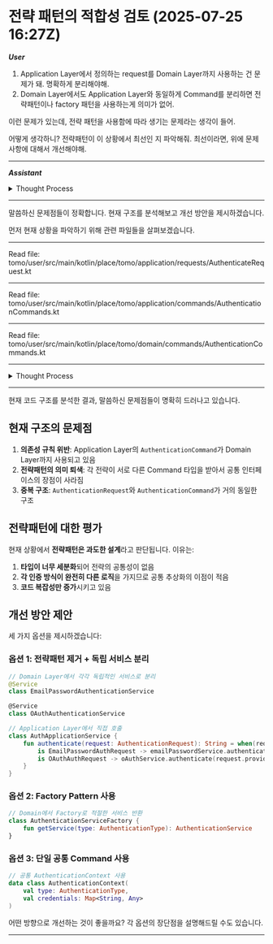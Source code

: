 <!-- Generated by SpecStory -->

# 전략 패턴의 적합성 검토 (2025-07-25 16:27Z)

_**User**_

1. Application Layer에서 정의하는 request를 Domain Layer까지 사용하는 건 문제가 돼. 명확하게 분리해야해.
2. Domain Layer에서도 Application Layer와 동일하게 Command를 분리하면 전략패턴이나 factory 패턴을 사용하는게 의미가 없어. 

이런 문제가 있는데,
전략 패턴을 사용함에 따라 생기는 문제라는 생각이 들어.

어떻게 생각하니?
전략패턴이 이 상황에서 최선인 지 파악해줘.
최선이라면, 위에 문제 사항에 대해서 개선해야해.

---

_**Assistant**_

<think><details><summary>Thought Process</summary>사용자가 제기한 문제들을 정리해보자:

1. Application Layer의 request가 Domain Layer까지 사용되고 있음 - 이는 DDD/Clean Architecture의 의존성 규칙을 위반하는 것
2. Domain Layer에서도 Application Layer와 동일하게 Command를 분리하면 전략패턴/factory 패턴의 의미가 없어짐

현재 코드를 보면:
- AuthApplicationService에서 AuthenticationRequest를 받음
- AuthenticationStrategy에서 AuthenticationCommand를 사용
- EmailPasswordAuthenticationStrategy와 OAuthAuthenticationStrategy가 각각 EmailPasswordAuthCommand, OAuthAuthCommand를 받음

문제점:
1. Application Layer의 request가 Domain까지 흘러가는 것은 맞지 않음
2. 전략패턴을 사용하는데 각 Command가 너무 세분화되어 있어서 전략의 의미가 퇴색됨

한국어로 응답해야 하므로 한국어로 작성하자.

먼저 현재 상황을 파악하기 위해 관련 파일들을 더 살펴봐야겠다.</details></think>

---

말씀하신 문제점들이 정확합니다. 현재 구조를 분석해보고 개선 방안을 제시하겠습니다.

먼저 현재 상황을 파악하기 위해 관련 파일들을 살펴보겠습니다.

---

Read file: tomo/user/src/main/kotlin/place/tomo/application/requests/AuthenticateRequest.kt

---

Read file: tomo/user/src/main/kotlin/place/tomo/application/commands/AuthenticationCommands.kt

---

Read file: tomo/user/src/main/kotlin/place/tomo/domain/commands/AuthenticationCommands.kt

---

<think><details><summary>Thought Process</summary>현재 구조를 이해했다:

1. Application Layer:
   - AuthenticationRequest (sealed class) with EmailPasswordAuthRequest, OAuthAuthRequest
   - AuthenticationCommand (sealed class) with EmailPasswordAuthCommand, OAuthAuthCommand

2. Domain Layer:
   - LinkSocialAccountCommand (별도)

3. Strategy Pattern:
   - AuthenticationStrategy<T : AuthenticationCommand>
   - EmailPasswordAuthenticationStrategy: AuthenticationStrategy<EmailPasswordAuthCommand>
   - OAuthAuthenticationStrategy: AuthenticationStrategy<OAuthAuthCommand>

문제점 분석:
1. Application Layer의 Request와 Command가 거의 동일한 구조로 중복
2. Strategy Pattern에서 각 전략이 서로 다른 Command 타입을 받아서 공통 인터페이스의 의미가 퇴색
3. Domain Layer에서 Application Layer의 Command를 사용하는 것은 의존성 역전 원칙 위반

개선 방안:
1. Strategy Pattern 대신 Factory Pattern이나 다른 패턴 사용 고려
2. Domain Layer에서는 공통 인터페이스를 사용하되, 내부적으로 타입 체크
3. 아니면 Strategy Pattern을 제거하고 각각을 독립적인 서비스로 분리

어떤 방식이 좋을까? 

옵션 1: Strategy Pattern 유지하되 공통 Command 사용
- AuthenticationCommand를 공통으로 사용하고, 내부에서 타입 체크
- 하지만 이렇게 되면 타입 안전성이 떨어짐
</details></think>

---

현재 코드 구조를 분석한 결과, 말씀하신 문제점들이 명확히 드러나고 있습니다.

## 현재 구조의 문제점

1. **의존성 규칙 위반**: Application Layer의 `AuthenticationCommand`가 Domain Layer까지 사용되고 있음
2. **전략패턴의 의미 퇴색**: 각 전략이 서로 다른 Command 타입을 받아서 공통 인터페이스의 장점이 사라짐
3. **중복 구조**: `AuthenticationRequest`와 `AuthenticationCommand`가 거의 동일한 구조

## 전략패턴에 대한 평가

현재 상황에서 **전략패턴은 과도한 설계**라고 판단됩니다. 이유는:

1. **타입이 너무 세분화**되어 전략의 공통성이 없음
2. **각 인증 방식이 완전히 다른 로직**을 가지므로 공통 추상화의 이점이 적음
3. **코드 복잡성만 증가**시키고 있음

## 개선 방안 제안

세 가지 옵션을 제시하겠습니다:

### 옵션 1: 전략패턴 제거 + 독립 서비스 분리
```kotlin
// Domain Layer에서 각각 독립적인 서비스로 분리
@Service
class EmailPasswordAuthenticationService

@Service  
class OAuthAuthenticationService

// Application Layer에서 직접 호출
class AuthApplicationService {
    fun authenticate(request: AuthenticationRequest): String = when(request) {
        is EmailPasswordAuthRequest -> emailPasswordService.authenticate(request.email, request.password)
        is OAuthAuthRequest -> oAuthService.authenticate(request.provider, request.authorizationCode)
    }
}
```

### 옵션 2: Factory Pattern 사용
```kotlin
// Domain에서 Factory로 적절한 서비스 반환
class AuthenticationServiceFactory {
    fun getService(type: AuthenticationType): AuthenticationService
}
```

### 옵션 3: 단일 공통 Command 사용
```kotlin
// 공통 AuthenticationContext 사용
data class AuthenticationContext(
    val type: AuthenticationType,
    val credentials: Map<String, Any>
)
```

어떤 방향으로 개선하는 것이 좋을까요? 각 옵션의 장단점을 설명해드릴 수도 있습니다.

---

